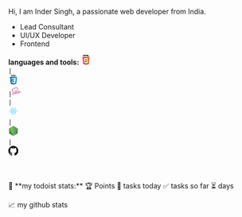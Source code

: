 Hi, I am Inder Singh, a passionate web developer from India.
- Lead Consultant
- UI/UX Developer
- Frontend

**languages and tools:**
<code><img height="20" src="https://raw.githubusercontent.com/github/explore/80688e429a7d4ef2fca1e82350fe8e3517d3494d/topics/html/html.png"> | <img height="20" src="https://raw.githubusercontent.com/github/explore/80688e429a7d4ef2fca1e82350fe8e3517d3494d/topics/css/css.png"> |<img height="20" src="https://raw.githubusercontent.com/github/explore/80688e429a7d4ef2fca1e82350fe8e3517d3494d/topics/sass/sass.png"> | <img height="20" src="https://raw.githubusercontent.com/github/explore/80688e429a7d4ef2fca1e82350fe8e3517d3494d/topics/react/react.png"> | <img height="20" src="https://raw.githubusercontent.com/github/explore/80688e429a7d4ef2fca1e82350fe8e3517d3494d/topics/nodejs/nodejs.png"> | <img height="20" src="https://raw.githubusercontent.com/github/explore/78df643247d429f6cc873026c0622819ad797942/topics/github/github.png">

</code>
<br />
🚧 **my todoist stats:**
<!-- TODO-IST:START -->
🏆  Points           
🌸  tasks today           
✅  tasks so far           
⏳   days
<!-- TODO-IST:END -->

📈 my github stats


